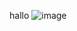 hallo
![image](https://github.com/hidan777/DA-/assets/116585951/c19bca95-4b22-47f3-8e87-03efa8fc6fd7)


